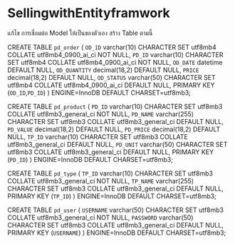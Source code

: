 # SellingwithEntityframwork
แก้ไข การเชื่อมต่อ Model ให้เป็นของตัวเอง
สร้าง Table ตามนี้

CREATE TABLE `pd_order` (
  `OD_ID` varchar(10) CHARACTER SET utf8mb4 COLLATE utf8mb4_0900_ai_ci NOT NULL,
  `PD_ID` varchar(10) CHARACTER SET utf8mb4 COLLATE utf8mb4_0900_ai_ci NOT NULL,
  `OD_DATE` datetime DEFAULT NULL,
  `OD_QUANTITY` decimal(18,2) DEFAULT NULL,
  `PRICE` decimal(18,2) DEFAULT NULL,
  `OD_STATUS` varchar(50) CHARACTER SET utf8mb4 COLLATE utf8mb4_0900_ai_ci DEFAULT NULL,
  PRIMARY KEY (`OD_ID`,`PD_ID`)
) ENGINE=InnoDB DEFAULT CHARSET=utf8mb3;


CREATE TABLE `pd_product` (
  `PD_ID` varchar(10) CHARACTER SET utf8mb3 COLLATE utf8mb3_general_ci NOT NULL,
  `PD_NAME` varchar(255) CHARACTER SET utf8mb3 COLLATE utf8mb3_general_ci DEFAULT NULL,
  `PD_VALUE` decimal(18,2) DEFAULT NULL,
  `PD_PRICE` decimal(18,2) DEFAULT NULL,
  `TP_ID` varchar(10) CHARACTER SET utf8mb3 COLLATE utf8mb3_general_ci DEFAULT NULL,
  `PD_UNIT` varchar(50) CHARACTER SET utf8mb3 COLLATE utf8mb3_general_ci DEFAULT NULL,
  PRIMARY KEY (`PD_ID`)
) ENGINE=InnoDB DEFAULT CHARSET=utf8mb3;

CREATE TABLE `pd_type` (
  `TP_ID` varchar(10) CHARACTER SET utf8mb3 COLLATE utf8mb3_general_ci NOT NULL,
  `TP_NAME` varchar(255) CHARACTER SET utf8mb3 COLLATE utf8mb3_general_ci DEFAULT NULL,
  PRIMARY KEY (`TP_ID`)
) ENGINE=InnoDB DEFAULT CHARSET=utf8mb3;

CREATE TABLE `pd_user` (
  `USERNAME` varchar(50) CHARACTER SET utf8mb3 COLLATE utf8mb3_general_ci NOT NULL,
  `PASSWORD` varchar(50) CHARACTER SET utf8mb3 COLLATE utf8mb3_general_ci DEFAULT NULL,
  PRIMARY KEY (`USERNAME`)
) ENGINE=InnoDB DEFAULT CHARSET=utf8mb3;
